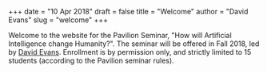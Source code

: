 +++
date = "10 Apr 2018"
draft = false
title = "Welcome"
author = "David Evans"
slug = "welcome"
+++

Welcome to the website for the Pavilion Seminar, "How will Artificial
Intelligence change Humanity?".  The seminar will be offered in Fall
2018, led by <a href="https://www.cs.virginia.edu/evans">David
Evans</a>.  Enrollment is by permission only, and strictly limited to
15 students (according to the Pavilion seminar rules).

 
